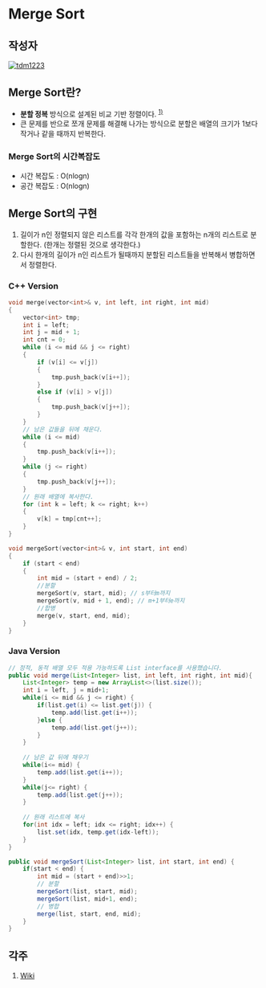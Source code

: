 # **Merge Sort**

## 작성자
[![tdm1223](https://avatars1.githubusercontent.com/u/21440957?s=100&v=4)](https://github.com/tdm1223)

## Merge Sort란?
- **분할 정복** 방식으로 설계된 비교 기반 정렬이다. <sup>[1)](#ref1)</sup>
- 큰 문제를 반으로 쪼개 문제를 해결해 나가는 방식으로 분할은 배열의 크기가 1보다 작거나 같을 때까지 반복한다.

### Merge Sort의 시간복잡도
- 시간 복잡도 : O(nlogn)
- 공간 복잡도 : O(nlogn)

## Merge Sort의 구현
1. 길이가 n인 정렬되지 않은 리스트를 각각 한개의 값을 포함하는 n개의 리스트로 분할한다. (한개는 정렬된 것으로 생각한다.)
2. 다시 한개의 길이가 n인 리스트가 될때까지 분할된 리스트들을 반복해서 병합하면서 정렬한다.

### C++ Version
```cpp
void merge(vector<int>& v, int left, int right, int mid)
{
    vector<int> tmp;
    int i = left;
    int j = mid + 1;
    int cnt = 0;
    while (i <= mid && j <= right)
    {
        if (v[i] <= v[j])
        {
            tmp.push_back(v[i++]);
        }
        else if (v[i] > v[j])
        {
            tmp.push_back(v[j++]);
        }
    }
    // 남은 값들을 뒤에 채운다.
    while (i <= mid)
    {
        tmp.push_back(v[i++]);
    }
    while (j <= right)
    {
        tmp.push_back(v[j++]);
    }
    // 원래 배열에 복사한다.
    for (int k = left; k <= right; k++)
    {
        v[k] = tmp[cnt++];
    }
}

void mergeSort(vector<int>& v, int start, int end)
{
    if (start < end)
    {
        int mid = (start + end) / 2;
        //분할
        mergeSort(v, start, mid); // s부터m까지
        mergeSort(v, mid + 1, end); // m+1부터e까지
        //합병
        merge(v, start, end, mid);
    }
}
```
### Java Version
```java
// 정적, 동적 배열 모두 적용 가능하도록 List interface를 사용했습니다.
public void merge(List<Integer> list, int left, int right, int mid){
	List<Integer> temp = new ArrayList<>(list.size());
	int i = left, j = mid+1;
	while(i <= mid && j <= right) {
		if(list.get(i) <= list.get(j)) {
			temp.add(list.get(i++));
		}else {
			temp.add(list.get(j++));
		}
	}
		
	// 남은 값 뒤에 채우기
	while(i<= mid) {
		temp.add(list.get(i++));
	}
	while(j<= right) {
		temp.add(list.get(j++));
	}
		
	// 원래 리스트에 복사
	for(int idx = left; idx <= right; idx++) {
		list.set(idx, temp.get(idx-left));
	}
}

public void mergeSort(List<Integer> list, int start, int end) {
	if(start < end) {
		int mid = (start + end)>>1;
		// 분할
		mergeSort(list, start, mid);
		mergeSort(list, mid+1, end);
		// 병합
		merge(list, start, end, mid);
	}
}
```

## 각주
<a id="ref1">

1. [Wiki](https://ko.wikipedia.org/wiki/%ED%95%A9%EB%B3%91_%EC%A0%95%EB%A0%AC)

</a>
